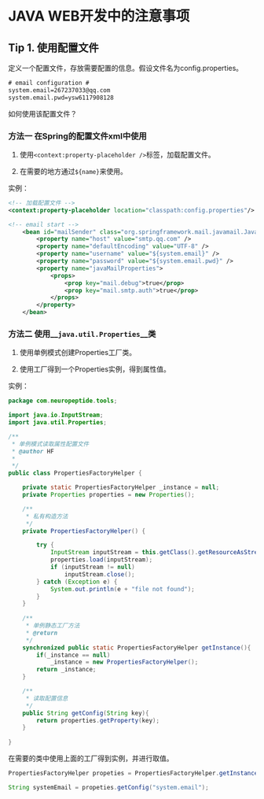 JAVA WEB开发中的注意事项
================
## Tip 1. 使用配置文件 ##
定义一个配置文件，存放需要配置的信息。假设文件名为config.properties。
``` xml
# email configuration #
system.email=267237033@qq.com
system.email.pwd=ysw6117908128

```
如何使用该配置文件？

### 方法一 在Spring的配置文件xml中使用 ###

1. 使用`<context:property-placeholder />`标签，加载配置文件。

2. 在需要的地方通过`${name}`来使用。

实例：
``` xml
<!-- 加载配置文件 -->
<context:property-placeholder location="classpath:config.properties"/>

<!-- email start -->
	<bean id="mailSender" class="org.springframework.mail.javamail.JavaMailSenderImpl">
		<property name="host" value="smtp.qq.com" />
		<property name="defaultEncoding" value="UTF-8" />
		<property name="username" value="${system.email}" />
		<property name="password" value="${system.email.pwd}" />
		<property name="javaMailProperties">
			<props>
				<prop key="mail.debug">true</prop>
				<prop key="mail.smtp.auth">true</prop>
			</props>
		</property>
	</bean>
```

### 方法二 使用__`java.util.Properties`__类 ###
1. 使用单例模式创建Properties工厂类。

2. 使用工厂得到一个Properties实例，得到属性值。

实例：
``` java
package com.neuropeptide.tools;

import java.io.InputStream;
import java.util.Properties;

/**
 * 单例模式读取属性配置文件
 * @author HF
 *
 */
public class PropertiesFactoryHelper {

	private static PropertiesFactoryHelper _instance = null;
	private Properties properties = new Properties();

	/**
	 * 私有构造方法
	 */
	private PropertiesFactoryHelper() {

		try {
			InputStream inputStream = this.getClass().getResourceAsStream("/config.properties");
			properties.load(inputStream);
			if (inputStream != null)
				inputStream.close();
		} catch (Exception e) {
			System.out.println(e + "file not found");
		}
	}
	
	/**
	 * 单例静态工厂方法
	 * @return
	 */
	synchronized public static PropertiesFactoryHelper getInstance(){
		if(_instance == null)
			_instance = new PropertiesFactoryHelper();
		return _instance;
	}

	/**
	 * 读取配置信息
	 */
	public String getConfig(String key){
		return properties.getProperty(key);
	}
	
}
```
在需要的类中使用上面的工厂得到实例，并进行取值。
``` java
PropertiesFactoryHelper propeties = PropertiesFactoryHelper.getInstance();

String systemEmail = propeties.getConfig("system.email");
```
